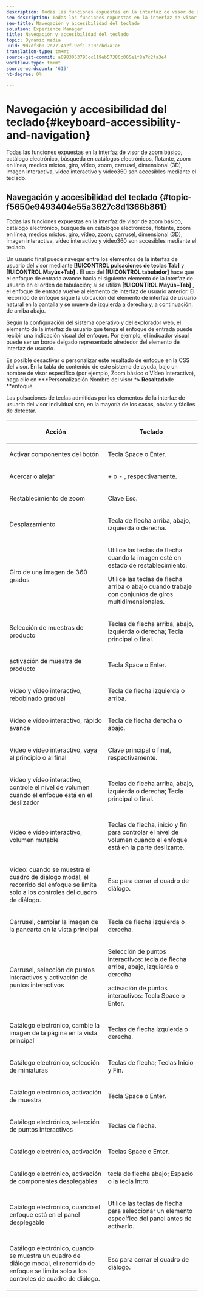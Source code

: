 ```yaml
---
description: Todas las funciones expuestas en la interfaz de visor de zoom básico, catálogo electrónico, búsqueda en catálogos electrónicos, flotante, zoom en línea, medios mixtos, giro, vídeo, zoom, dimensión (3D), carrusel, imagen interactiva, vídeo interactivo y vídeo360 son accesibles mediante el teclado.
seo-description: Todas las funciones expuestas en la interfaz de visor de zoom básico, catálogo electrónico, búsqueda en catálogos electrónicos, flotante, zoom en línea, medios mixtos, giro, vídeo, zoom, dimensión (3D), carrusel, imagen interactiva, vídeo interactivo y vídeo360 son accesibles mediante el teclado.
seo-title: Navegación y accesibilidad del teclado
solution: Experience Manager
title: Navegación y accesibilidad del teclado
topic: Dynamic media
uuid: 9d7df3b0-2d77-4a2f-9ef1-210ccbd7a1a6
translation-type: tm+mt
source-git-commit: a0983053795cc119eb57386c005e1f8a7c2fa3e4
workflow-type: tm+mt
source-wordcount: '615'
ht-degree: 0%

---
```



# Navegación y accesibilidad del teclado{#keyboard-accessibility-and-navigation}

Todas las funciones expuestas en la interfaz de visor de zoom básico, catálogo electrónico, búsqueda en catálogos electrónicos, flotante, zoom en línea, medios mixtos, giro, vídeo, zoom, carrusel, dimensional (3D), imagen interactiva, vídeo interactivo y vídeo360 son accesibles mediante el teclado.

<!-- Updated June 1, 2020 from https://wiki.corp.adobe.com/pages/viewpage.action?spaceKey=scene7qa&title=s7Viewers%2C+S7SDK%2C+S7OnDemand+Release+Notes - Contact is Sasha -->

## Navegación y accesibilidad del teclado {#topic-f5650e9493404e55a3627c8d1366b861}

Todas las funciones expuestas en la interfaz de visor de zoom básico, catálogo electrónico, búsqueda en catálogos electrónicos, flotante, zoom en línea, medios mixtos, giro, vídeo, zoom, carrusel, dimensional (3D), imagen interactiva, vídeo interactivo y vídeo360 son accesibles mediante el teclado.

Un usuario final puede navegar entre los elementos de la interfaz de usuario del visor mediante **[!UICONTROL pulsaciones de teclas Tab]** y **[!UICONTROL Mayús+Tab]** . El uso del **[!UICONTROL tabulador]** hace que el enfoque de entrada avance hacia el siguiente elemento de la interfaz de usuario en el orden de tabulación; si se utiliza **[!UICONTROL Mayús+Tab]** , el enfoque de entrada vuelve al elemento de interfaz de usuario anterior. El recorrido de enfoque sigue la ubicación del elemento de interfaz de usuario natural en la pantalla y se mueve de izquierda a derecha y, a continuación, de arriba abajo.

Según la configuración del sistema operativo y del explorador web, el elemento de la interfaz de usuario que tenga el enfoque de entrada puede recibir una indicación visual del enfoque. Por ejemplo, el indicador visual puede ser un borde delgado representado alrededor del elemento de interfaz de usuario.

Es posible desactivar o personalizar este resaltado de enfoque en la CSS del visor. En la tabla de contenido de este sistema de ayuda, bajo un nombre de visor específico (por ejemplo, Zoom básico o Vídeo interactivo), haga clic en ***Personalización Nombre del visor ***> Resaltado**de **enfoque.

Las pulsaciones de teclas admitidas por los elementos de la interfaz de usuario del visor individual son, en la mayoría de los casos, obvias y fáciles de detectar.

<table id="table_8C49100412224324BF1DBF7FDFDCCBF8"> 
 <thead> 
  <tr> 
   <th colname="col1" class="entry"> <p>Acción </p> </th> 
   <th colname="col2" class="entry"> <p>Teclado </p> </th> 
  </tr> 
 </thead>
 <tbody> 
  <tr> 
   <td colname="col1"> <p>Activar componentes del botón </p> </td> 
   <td colname="col2"> <p>Tecla Space o Enter. </p> </td> 
  </tr> 
  <tr> 
   <td colname="col1"> <p>Acercar o alejar </p> </td> 
   <td colname="col2"> <p> <span class="uicontrol"> + </span> o <span class="uicontrol"> - </span>, respectivamente. </p> </td> 
  </tr> 
  <tr> 
   <td colname="col1"> <p>Restablecimiento de zoom </p> </td> 
   <td colname="col2"> <p>Clave Esc. </p> </td> 
  </tr> 
  <tr> 
   <td colname="col1"> <p>Desplazamiento </p> </td> 
   <td colname="col2"> <p>Tecla de flecha arriba, abajo, izquierda o derecha. </p> </td> 
  </tr> 
  <tr> 
   <td colname="col1"> <p>Giro de una imagen de 360 grados </p> </td> 
   <td colname="col2"> <p>Utilice las teclas de flecha cuando la imagen esté en estado de restablecimiento. </p> <p>Utilice las teclas de flecha arriba o abajo cuando trabaje con conjuntos de giros multidimensionales. </p> </td> 
  </tr> 
  <tr> 
   <td colname="col1"> <p>Selección de muestras de producto </p> </td> 
   <td colname="col2"> <p>Teclas de flecha arriba, abajo, izquierda o derecha; Tecla principal o final. </p> </td> 
  </tr> 
  <tr> 
   <td colname="col1"> <p>activación de muestra de producto </p> </td> 
   <td colname="col2"> <p>Tecla Space o Enter. </p> </td> 
  </tr> 
  <tr> 
   <td colname="col1"> <p>Vídeo y vídeo interactivo, rebobinado gradual </p> </td> 
   <td colname="col2"> <p>Tecla de flecha izquierda o arriba. </p> </td> 
  </tr> 
  <tr> 
   <td colname="col1"> <p>Vídeo e vídeo interactivo, rápido avance </p> </td> 
   <td colname="col2"> <p>Tecla de flecha derecha o abajo. </p> </td> 
  </tr> 
  <tr> 
   <td colname="col1"> <p>Vídeo e vídeo interactivo, vaya al principio o al final </p> </td> 
   <td colname="col2"> <p>Clave principal o final, respectivamente. </p> </td> 
  </tr> 
  <tr> 
   <td colname="col1"> <p>Vídeo y vídeo interactivo, controle el nivel de volumen cuando el enfoque está en el deslizador </p> </td> 
   <td colname="col2"> <p>Teclas de flecha arriba, abajo, izquierda o derecha; Tecla principal o final. </p> </td> 
  </tr> 
  <tr> 
   <td colname="col1"> <p>Vídeo e vídeo interactivo, volumen mutable </p> </td> 
   <td colname="col2"> <p>Teclas de flecha, inicio y fin para controlar el nivel de volumen cuando el enfoque está en la parte deslizante. </p> </td> 
  </tr> 
  <tr> 
   <td colname="col1"> <p>Vídeo: cuando se muestra el cuadro de diálogo modal, el recorrido del enfoque se limita solo a los controles del cuadro de diálogo. </p> </td> 
   <td colname="col2"> <p>Esc para cerrar el cuadro de diálogo. </p> </td> 
  </tr> 
  <tr> 
   <td colname="col1"> <p>Carrusel, cambiar la imagen de la pancarta en la vista principal </p> </td> 
   <td colname="col2"> <p>Tecla de flecha izquierda o derecha. </p> </td> 
  </tr> 
  <tr> 
   <td colname="col1"> <p>Carrusel, selección de puntos interactivos y activación de puntos interactivos </p> </td> 
   <td colname="col2"> <p>Selección de puntos interactivos: tecla de flecha arriba, abajo, izquierda o derecha </p> <p>activación de puntos interactivos: Tecla Space o Enter. </p> </td> 
  </tr> 
  <tr> 
   <td colname="col1"> <p>Catálogo electrónico, cambie la imagen de la página en la vista principal </p> </td> 
   <td colname="col2"> <p> Teclas de flecha izquierda o derecha. </p> </td> 
  </tr> 
  <tr> 
   <td colname="col1"> <p>Catálogo electrónico, selección de miniaturas </p> </td> 
   <td colname="col2"> <p>Teclas de flecha; Teclas Inicio y Fin. </p> </td> 
  </tr> 
  <tr> 
   <td colname="col1"> <p>Catálogo electrónico, activación de muestra </p> </td> 
   <td colname="col2"> <p>Tecla Space o Enter. </p> </td> 
  </tr> 
  <tr> 
   <td colname="col1"> <p>Catálogo electrónico, selección de puntos interactivos </p> </td> 
   <td colname="col2"> <p>Teclas de flecha. </p> </td> 
  </tr> 
  <tr> 
   <td colname="col1"> <p>Catálogo electrónico, activación </p> </td> 
   <td colname="col2"> <p>Teclas Space o Enter. </p> </td> 
  </tr> 
  <tr> 
   <td colname="col1"> <p>Catálogo electrónico, activación de componentes desplegables </p> </td> 
   <td colname="col2"> <p> tecla de flecha abajo; Espacio o la tecla Intro. </p> </td> 
  </tr> 
  <tr> 
   <td colname="col1"> <p>Catálogo electrónico, cuando el enfoque está en el panel desplegable </p> </td> 
   <td colname="col2"> <p>Utilice las teclas de flecha para seleccionar un elemento específico del panel antes de activarlo. </p> </td> 
  </tr> 
  <tr> 
   <td colname="col1"> <p>Catálogo electrónico, cuando se muestra un cuadro de diálogo modal, el recorrido de enfoque se limita solo a los controles de cuadro de diálogo. </p> </td> 
   <td colname="col2"> <p>Esc para cerrar el cuadro de diálogo. </p> </td> 
  </tr> 
 </tbody> 
</table>

